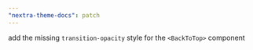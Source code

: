 ```yaml
---
"nextra-theme-docs": patch
---
```


add the missing `transition-opacity` style for the `<BackToTop>` component
